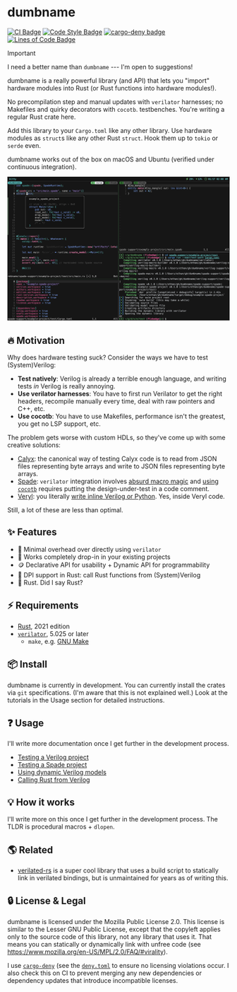 # dumbname

[![CI Badge](https://github.com/ethanuppal/dumbname/actions/workflows/ci.yaml/badge.svg)](https://github.com/ethanuppal/dumbname/blob/main/.github/workflows/ci.yaml)
[![Code Style Badge](https://github.com/ethanuppal/dumbname/actions/workflows/lint.yaml/badge.svg)](https://github.com/ethanuppal/dumbname/blob/main/.github/workflows/lint.yaml)
[![cargo-deny badge](https://github.com/ethanuppal/dumbname/actions/workflows/cargo-deny.yaml/badge.svg)](https://github.com/ethanuppal/dumbname/blob/main/.github/workflows/cargo-deny.yaml)
[![Lines of Code Badge](https://tokei.rs/b1/github/ethanuppal/dumbname?category=code)](https://github.com/ethanuppal/dumbname)

> [!IMPORTANT]
> I need a better name than `dumbname` --- I'm open to suggestions!

dumbname is a really powerful library (and API) that lets you "import" hardware
modules into Rust (or Rust functions into hardware modules!). 

No precompilation step and manual updates with `verilator` harnesses; no 
Makefiles and quirky decorators with `cocotb`.
testbenches. You're writing a regular Rust crate here.

Add this library to your `Cargo.toml` like any other library. Use hardware
modules as `struct`s like any other Rust `struct`. Hook them up to `tokio` or
`serde` even.

dumbname works out of the box on macOS and Ubuntu (verified under continuous integration).

![Early example of using this with Spade](./assets/demo-alpha.png)

## 🔥 Motivation

Why does hardware testing suck? Consider the ways we have to test
(System)Verilog:

- **Test natively**: Verilog is already a terrible enough language, and writing
  tests *in* Verilog is really annoying.
- **Use verilator harnesses**: You have to first run Verilator to get the right
  headers, recompile manually every time, deal with raw pointers and C++, etc.
- **Use cocotb**: You have to use Makefiles, performance isn't the
  greatest, you get no LSP support, etc.

The problem gets worse with custom HDLs, so they've come up with some creative
solutions:

- [Calyx](https://calyxir.org): the canonical way of testing Calyx code is to
  read from JSON files representing byte arrays and write to JSON files
  representing byte arrays.
- [Spade](https://spade-lang.org): `verilator` integration involves [absurd
  macro magic](https://docs.spade-lang.org/simulation.html#verilator) and [using
  `cocotb`](https://docs.spade-lang.org/simulation.html#cocotb) requires putting the design-under-test in a code comment.
- [Veryl](https://veryl-lang.org): you literally [write inline Verilog or Python](https://doc.veryl-lang.org/book/05_language_reference/13_integrated_test.html). Yes, inside Veryl code.

Still, a lot of these are less than optimal.

## ✨ Features

- 🚀 Minimal overhead over directly using `verilator`
- 🔌 Works completely drop-in in your existing projects
- 🪙 Declarative API for usability + Dynamic API for programmability
- 🔄 DPI support in Rust: call Rust functions from (System)Verilog
- 🦀 Rust. Did I say Rust?

## ⚡️ Requirements

- [Rust](https://rustup.rs), 2021 edition
- [`verilator`](https://verilator.org/guide/latest/install.html), 5.025 or later
   - `make`, e.g. [GNU Make](https://www.gnu.org/software/make/)

## 📦 Install

dumbname is currently in development.
You can currently install the crates via `git` specifications.
(I'm aware that this is not explained well.)
Look at the tutorials in the Usage section for detailed instructions.

## ❓ Usage

I'll write more documentation once I get further in the development process.

- [Testing a Verilog project](./docs/testing_verilog.md)
- [Testing a Spade project](./docs/testing_spade.md)
- [Using dynamic Verilog models](./docs/verilog_dynamic_models.md)
- [Calling Rust from Verilog](./docs/verilog_dpi.md)

## 💡 How it works

I'll write more on this once I get further in the development process.
The TLDR is procedural macros + `dlopen`.

## 🌎 Related

- [verilated-rs](https://github.com/djg/verilated-rs) is a super cool library
that uses a build script to statically link in verilated bindings, but is
unmaintained for years as of writing this.

## 🔒 License & Legal

dumbname is licensed under the Mozilla Public License 2.0. This license is
similar to the Lesser GNU Public License, except that the copyleft applies only
to the source code of this library, not any library that uses it. That means you
can statically or dynamically link with unfree code (see
<https://www.mozilla.org/en-US/MPL/2.0/FAQ/#virality>).

I use [`cargo-deny`](https://github.com/EmbarkStudios/cargo-deny) (see the
[`deny.toml`](./deny.toml) to ensure no licensing violations occur. I also check
this on CI to prevent merging any new dependencies or dependency updates that
introduce incompatible licenses.
